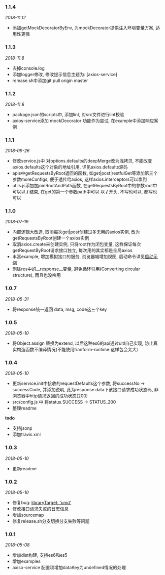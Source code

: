 ### 1.1.4
*2018-11.12*
- 添加getMockDecoratorByEnv, 为mockDecorator提供注入环境变量方案, 适用性更强

### 1.1.3
*2018-11.8*
- 去掉console.log
- 添加logger修改, 修改提示信息主题为: [axios-service]
- release.sh中添加git pull origin master

### 1.1.2
*2018-11.8*

- package.json的scripts中, 添加lint, 对src文件进行lint校验
- axios-service添加 mockDecorator 功能作为尝试, 在example中添加响应案例

### 1.1.1

*2018-09-26*

- 修改service.js中 对options.defaults的deepMerge改为浅拷贝, 不能改变axios.defaults这个对象的地址引用, 详见axios.defaults源码
- apis中getRequestsByRoot返回的函数, 如get|post|restfulGet等添加第三个参数moreConfigs, 便于透传给axios, 这样axios.interceptors可以拿到
- utils.js添加加joinRootAndPath函数, 在getRequestsByRoot中的参数root中可以以 **/** 结束, 在get的第一个参数path中可以 以 **/** 开头, 不写也可以, 都写也可以

### 1.1.0

*2018-07-19*

- 内部逻辑大改造, 取消每次get|post创建过多无用的axios实例, 改为getRequestsByRoot创建一个axios实例
- 取消axios.create来创建实例, 只将root作为闭包变量, 这样保证每次getRequestByRoot请求接口独立, 每次用的其实都是全局axios
- 丰富example, 增加模拟接口的服务, 浏览器端增加视图, 启动命令详见[启动示例](readme.md#启动示例)
- 删除res中的__response__变量, 避免循环引用(Converting circular structure), 而且也没啥用 

### 1.0.7

*2018-05-31*

- 将response统一返回 data, msg, code这三个key

### 1.0.5

*2018-05-10*
- 将Object.assign 替换为extend, 以后这种es6的api通过uitl自己实现, 防止真实构造函数不编译情况(不能使用tranform-runtime 这样包会太大)


### 1.0.4

*2018-05-10*

- 更新service.init中接收的requestDefaults这个参数, 将successNo -> successCode, 并添加说明, 此为response.data下该接口请求成功状态码, 非浏览器中http请求返回的成功状态(200)
- src/config.js 中 将status.SUCCESS -> STATUS_200
- 整理readme

**todo**
- 支持jsonp
- 添加travis.xml

### 1.0.3

*2018-05-10*

- 更新readme

### 1.0.2

*2018-05-10*

- 修复bug: [libraryTarget: 'umd'](https://github.com/webpack/webpack/issues/6522)
- 修改接口请求失败的日志信息
- 增加sourcemap
- 修复release.sh分支切换分支失败等问题

### 1.0.1

*2018-05-08*

- 增加dist构建, 支持es6和es5
- 增加examples
- axiso-service 配置项增加dataKey为undefined情况的处理
